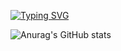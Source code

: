 [![Typing SVG](https://readme-typing-svg.demolab.com/?lines=Hi+i+am+jt0w)](https://git.io/typing-svg)

![Anurag's GitHub stats](https://github-readme-stats.vercel.app/api?username=jt0w&show_icons=true&theme=vision-friendly-dark)
